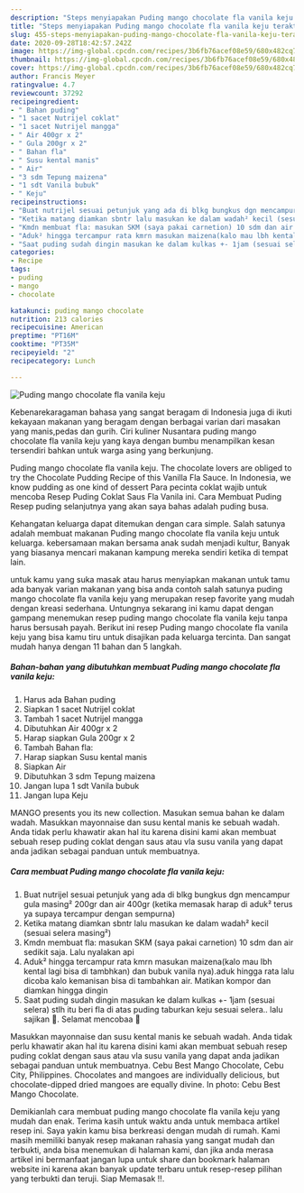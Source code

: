 ```yaml
---
description: "Steps menyiapakan Puding mango chocolate fla vanila keju teraktual"
title: "Steps menyiapakan Puding mango chocolate fla vanila keju teraktual"
slug: 455-steps-menyiapakan-puding-mango-chocolate-fla-vanila-keju-teraktual
date: 2020-09-28T18:42:57.242Z
image: https://img-global.cpcdn.com/recipes/3b6fb76acef08e59/680x482cq70/puding-mango-chocolate-fla-vanila-keju-foto-resep-utama.jpg
thumbnail: https://img-global.cpcdn.com/recipes/3b6fb76acef08e59/680x482cq70/puding-mango-chocolate-fla-vanila-keju-foto-resep-utama.jpg
cover: https://img-global.cpcdn.com/recipes/3b6fb76acef08e59/680x482cq70/puding-mango-chocolate-fla-vanila-keju-foto-resep-utama.jpg
author: Francis Meyer
ratingvalue: 4.7
reviewcount: 37292
recipeingredient:
- " Bahan puding"
- "1 sacet Nutrijel coklat"
- "1 sacet Nutrijel mangga"
- " Air 400gr x 2"
- " Gula 200gr x 2"
- " Bahan fla"
- " Susu kental manis"
- " Air"
- "3 sdm Tepung maizena"
- "1 sdt Vanila bubuk"
- " Keju"
recipeinstructions:
- "Buat nutrijel sesuai petunjuk yang ada di blkg bungkus dgn mencampur gula masing² 200gr dan air 400gr (ketika memasak harap di aduk² terus ya supaya tercampur dengan sempurna)"
- "Ketika matang diamkan sbntr lalu masukan ke dalam wadah² kecil (sesuai selera masing²)"
- "Kmdn membuat fla: masukan SKM (saya pakai carnetion) 10 sdm dan air sedikit saja. Lalu nyalakan api"
- "Aduk² hingga tercampur rata kmrn masukan maizena(kalo mau lbh kental lagi bisa di tambhkan) dan bubuk vanila nya).aduk hingga rata lalu dicoba kalo kemanisan bisa di tambahkan air. Matikan kompor dan diamkan hingga dingin"
- "Saat puding sudah dingin masukan ke dalam kulkas +- 1jam (sesuai selera) stlh itu beri fla di atas puding taburkan keju sesuai selera.. lalu sajikan 🤤. Selamat mencobaa 🤗"
categories:
- Recipe
tags:
- puding
- mango
- chocolate

katakunci: puding mango chocolate 
nutrition: 213 calories
recipecuisine: American
preptime: "PT16M"
cooktime: "PT35M"
recipeyield: "2"
recipecategory: Lunch

---
```



![Puding mango chocolate fla vanila keju](https://img-global.cpcdn.com/recipes/3b6fb76acef08e59/680x482cq70/puding-mango-chocolate-fla-vanila-keju-foto-resep-utama.jpg)

Kebenarekaragaman bahasa yang sangat beragam di Indonesia juga di ikuti kekayaan makanan yang beragam dengan berbagai varian dari masakan yang manis,pedas dan gurih. Ciri kuliner Nusantara puding mango chocolate fla vanila keju yang kaya dengan bumbu menampilkan kesan tersendiri bahkan untuk warga asing yang berkunjung.


Puding mango chocolate fla vanila keju. The chocolate lovers are obliged to try the Chocolate Pudding Recipe of this Vanilla Fla Sauce. In Indonesia, we know pudding as one kind of dessert Para pecinta coklat wajib untuk mencoba Resep Puding Coklat Saus Fla Vanila ini. Cara Membuat Puding Resep puding selanjutnya yang akan saya bahas adalah puding busa.

Kehangatan keluarga dapat ditemukan dengan cara simple. Salah satunya adalah membuat makanan Puding mango chocolate fla vanila keju untuk keluarga. kebersamaan makan bersama anak sudah menjadi kultur, Banyak yang biasanya mencari makanan kampung mereka sendiri ketika di tempat lain.

untuk kamu yang suka masak atau harus menyiapkan makanan untuk tamu ada banyak varian makanan yang bisa anda contoh salah satunya puding mango chocolate fla vanila keju yang merupakan resep favorite yang mudah dengan kreasi sederhana. Untungnya sekarang ini kamu dapat dengan gampang menemukan resep puding mango chocolate fla vanila keju tanpa harus bersusah payah.
Berikut ini resep Puding mango chocolate fla vanila keju yang bisa kamu tiru untuk disajikan pada keluarga tercinta. Dan sangat mudah hanya dengan 11 bahan dan 5 langkah.


<!--inarticleads1-->

##### Bahan-bahan yang dibutuhkan membuat Puding mango chocolate fla vanila keju:

1. Harus ada  Bahan puding
1. Siapkan 1 sacet Nutrijel coklat
1. Tambah 1 sacet Nutrijel mangga
1. Dibutuhkan  Air 400gr x 2
1. Harap siapkan  Gula 200gr x 2
1. Tambah  Bahan fla:
1. Harap siapkan  Susu kental manis
1. Siapkan  Air
1. Dibutuhkan 3 sdm Tepung maizena
1. Jangan lupa 1 sdt Vanila bubuk
1. Jangan lupa  Keju


MANGO presents you its new collection. Masukan semua bahan ke dalam wadah. Masukkan mayonnaise dan susu kental manis ke sebuah wadah. Anda tidak perlu khawatir akan hal itu karena disini kami akan membuat sebuah resep puding coklat dengan saus atau vla susu vanila yang dapat anda jadikan sebagai panduan untuk membuatnya. 

<!--inarticleads2-->

##### Cara membuat  Puding mango chocolate fla vanila keju:

1. Buat nutrijel sesuai petunjuk yang ada di blkg bungkus dgn mencampur gula masing² 200gr dan air 400gr (ketika memasak harap di aduk² terus ya supaya tercampur dengan sempurna)
1. Ketika matang diamkan sbntr lalu masukan ke dalam wadah² kecil (sesuai selera masing²)
1. Kmdn membuat fla: masukan SKM (saya pakai carnetion) 10 sdm dan air sedikit saja. Lalu nyalakan api
1. Aduk² hingga tercampur rata kmrn masukan maizena(kalo mau lbh kental lagi bisa di tambhkan) dan bubuk vanila nya).aduk hingga rata lalu dicoba kalo kemanisan bisa di tambahkan air. Matikan kompor dan diamkan hingga dingin
1. Saat puding sudah dingin masukan ke dalam kulkas +- 1jam (sesuai selera) stlh itu beri fla di atas puding taburkan keju sesuai selera.. lalu sajikan 🤤. Selamat mencobaa 🤗


Masukkan mayonnaise dan susu kental manis ke sebuah wadah. Anda tidak perlu khawatir akan hal itu karena disini kami akan membuat sebuah resep puding coklat dengan saus atau vla susu vanila yang dapat anda jadikan sebagai panduan untuk membuatnya. Cebu Best Mango Chocolate, Cebu City, Philippines. Chocolates and mangoes are individually delicious, but chocolate-dipped dried mangoes are equally divine. In photo: Cebu Best Mango Chocolate. 

Demikianlah cara membuat puding mango chocolate fla vanila keju yang mudah dan enak. Terima kasih untuk waktu anda untuk membaca artikel resep ini. Saya yakin kamu bisa berkreasi dengan mudah di rumah. Kami masih memiliki banyak resep makanan rahasia yang sangat mudah dan terbukti, anda bisa menemukan di halaman kami, dan jika anda merasa artikel ini bermanfaat jangan lupa untuk share dan bookmark halaman website ini karena akan banyak update terbaru untuk resep-resep pilihan yang terbukti dan teruji. Siap Memasak !!. 
